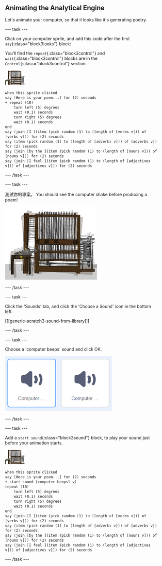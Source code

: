 ## Animating the Analytical Engine

Let's animate your computer, so that it looks like it's generating poetry.

\--- task \---

Click on your computer sprite, and add this code after the first `say`{:class="block3looks"} block:

You'll find the `repeat`{:class="block3control"} and `wait`{:class="block3control"} blocks are in the `Control`{:class="block3control"} section.

![computer sprite](images/computer-sprite.png)

```blocks3
when this sprite clicked
say [Here is your poem...] for (2) seconds
+ repeat (10)
    turn left (5) degrees
    wait (0.1) seconds
    turn right (5) degrees
    wait (0.1) seconds  
end
say (join [I ](item (pick random (1) to (length of [verbs v])) of [verbs v])) for (2) seconds
say (item (pick random (1) to (length of [adverbs v])) of [adverbs v]) for (2) seconds
say (join [by the ](item (pick random (1) to (length of [nouns v])) of [nouns v])) for (2) seconds
say (join [I feel ](item (pick random (1) to (length of [adjectives v])) of [adjectives v])) for (2) seconds
```

\--- /task \---

\--- task \---

測試你的專案。 You should see the computer shake before producing a poem!

![computer sprite shaking back and forth](images/poetry-animate-test.png)

\--- /task \---

\--- task \---

Click the 'Sounds' tab, and click the 'Choose a Sound' icon in the bottom left.

[[[generic-scratch3-sound-from-library]]]

\--- /task \---

\--- task \---

Choose a 'computer beeps' sound and click OK.

![computer beeps 1 and 2 sounds in sound library](images/poetry-beeps.png)

\--- /task \---

\--- task \---

Add a `start sound`{:class="block3sound"} block, to play your sound just before your animation starts.

![computer sprite](images/computer-sprite.png)

```blocks3
when this sprite clicked
say [Here is your poem...] for (2) seconds
+ start sound (computer beeps1 v)
repeat (10)
    turn left (5) degrees
    wait (0.1) seconds
    turn right (5) degrees
    wait (0.1) seconds  
end
say (join [I ](item (pick random (1) to (length of [verbs v])) of [verbs v])) for (2) seconds
say (item (pick random (1) to (length of [adverbs v])) of [adverbs v]) for (2) seconds
say (join [by the ](item (pick random (1) to (length of [nouns v])) of [nouns v])) for (2) seconds
say (join [I feel ](item (pick random (1) to (length of [adjectives v])) of [adjectives v])) for (2) seconds
```

\--- /task \---